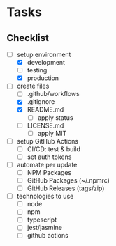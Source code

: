 # Tasks

## Checklist
- [ ] setup environment
  - [x] development
  - [ ] testing
  - [x] production

- [ ] create files
  - [ ] .github/workflows
  - [x] .gitignore
  - [x] README.md
    - [ ] apply status
  - [ ] LICENSE.md
    - [ ] apply MIT

- [ ] setup GitHub Actions
  - [ ] CI/CD: test & build
  - [ ] set auth tokens

- [ ] automate per update
  - [ ] NPM Packages
  - [ ] GitHub Packages (~/.npmrc)
  - [ ] GitHub Releases (tags/zip)

- [ ] technologies to use
  - [ ] node
  - [ ] npm
  - [ ] typescript
  - [ ] jest/jasmine
  - [ ] github actions